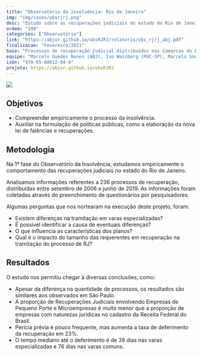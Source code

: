 ```yaml
---
title: "Observatório da insolvência: Rio de Janeiro"
img: "img/cases/obsrjrj.png"
desc: "Estudo sobre as recuperações judiciais do estado do Rio de Janeiro."
ordem: "199"
categories: ["Observatório"]
link: "https://abjur.github.io/obsRJRJ/relatorio/obs_rjrj_abj.pdf"
finalizacao: "Fevereiro/2021"
base: "Processos de recuperação judicial distribuídos nas Comarcas do Estado de Rio de Janeiro entre setembro de 2006 e junho de 2019."
equipe: "Marcelo Guedes Nunes (ABJ), Ivo Waisberg (PUC-SP), Marcelo Sacramone (PUC-SP), Juliana Bumachar, Julio Trecenti (ABJ)"
isbn: "978-65-80612-04-8"
projeto: https://abjur.github.io/obsRJRJ
---
```


![](/img/cases/obsrjrj.png)

## Objetivos

- Compreender empiricamente o processo da insolvência.
- Auxiliar na formulação de políticas públicas, como a elaboração da nova lei de falências e recuperações.

## Metodologia

Na 1ª fase do Observatório da Insolvência, estudamos empiricamente o comportamento das recuperações judiciais no estado do Rio de Janeiro.

Analisamos informações referentes a 236 processos de recuperação, distribuídas entre setembro de 2006 e junho de 2019. As informações foram coletadas através do preenchimento de questionários por pesquisadores.

Algumas perguntas que nos nortearam na execução deste projeto, foram:

- Existem diferenças na tramitação em varas especializadas?
- É possível identificar a causa de eventuais diferenças?
- O que influencia as características dos planos?
- Qual é o impacto do tamanho das requerentes em recuperação na tramitação do processo de RJ?

## Resultados

O estudo nos permitiu chegar à diversas conclusões, como:

- Apesar da diferença na quantidade de processos, os resultados são similares aos observados em São Paulo.
- A proporção de Recuperações Judiciais envolvendo Empresas de Pequeno Porte e Microempresas é muito menor que a proporção de empresas com naturezas jurídicas no cadastro da Receita Federal do Brasil.
- Perícia prévia é pouco frequente, mas aumenta a taxa de deferimento da recuperação em 23%.
- O tempo mediano até o deferimento é de 38 dias nas varas especializadas e 78 dias nas varas comuns.

